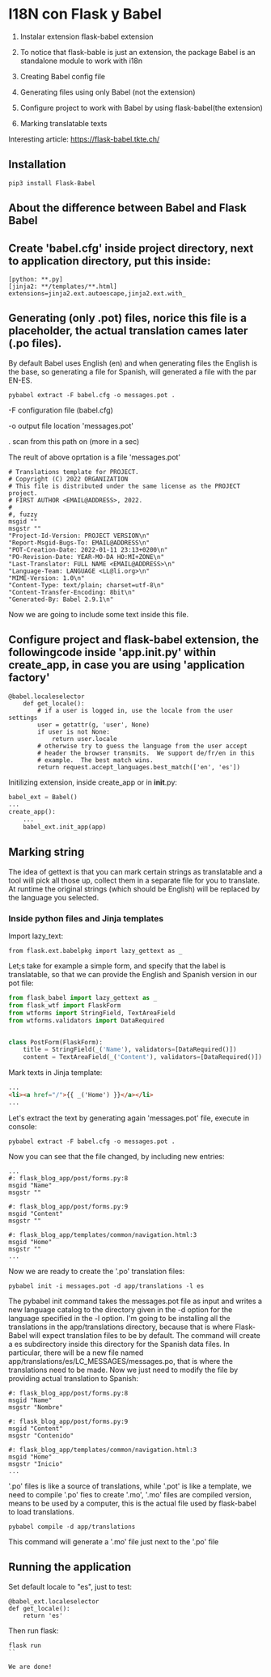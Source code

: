 # I18N con Flask y Babel

1. Instalar extension flask-babel extension

2. To notice that flask-bable is just an extension, the package Babel is an standalone module to work with i18n

3. Creating Babel config file

4. Generating files using only Babel (not the extension)

5. Configure project to work with Babel by using flask-babel(the extension)

6. Marking translatable texts




Interesting article: https://flask-babel.tkte.ch/

## Installation

```
pip3 install Flask-Babel
```

## About the difference between Babel and Flask Babel

## Create 'babel.cfg' inside project directory, next to application directory, put this inside:


```
[python: **.py]
[jinja2: **/templates/**.html]
extensions=jinja2.ext.autoescape,jinja2.ext.with_
```

## Generating (only .pot) files, norice this file is a  placeholder, the actual translation cames later (.po files).

By default Babel uses English (en) and when generating files the English is the base, so generating a file for Spanish, will generated a file with the par EN-ES.

```
pybabel extract -F babel.cfg -o messages.pot .
```

-F configuration file (babel.cfg)

-o output file location 'messages.pot'

. scan from this path on (more in a sec)

The reult of above oprtation is a file 'messages.pot'

```
# Translations template for PROJECT.
# Copyright (C) 2022 ORGANIZATION
# This file is distributed under the same license as the PROJECT project.
# FIRST AUTHOR <EMAIL@ADDRESS>, 2022.
#
#, fuzzy
msgid ""
msgstr ""
"Project-Id-Version: PROJECT VERSION\n"
"Report-Msgid-Bugs-To: EMAIL@ADDRESS\n"
"POT-Creation-Date: 2022-01-11 23:13+0200\n"
"PO-Revision-Date: YEAR-MO-DA HO:MI+ZONE\n"
"Last-Translator: FULL NAME <EMAIL@ADDRESS>\n"
"Language-Team: LANGUAGE <LL@li.org>\n"
"MIME-Version: 1.0\n"
"Content-Type: text/plain; charset=utf-8\n"
"Content-Transfer-Encoding: 8bit\n"
"Generated-By: Babel 2.9.1\n"
```
Now we are going to include some text inside this file.


## Configure project and flask-babel extension, the followingcode inside 'app.__init__.py' within create_app, in case you are using 'application factory'
```
@babel.localeselector
    def get_locale():
        # if a user is logged in, use the locale from the user settings
        user = getattr(g, 'user', None)
        if user is not None:
            return user.locale
        # otherwise try to guess the language from the user accept
        # header the browser transmits.  We support de/fr/en in this
        # example.  The best match wins.
        return request.accept_languages.best_match(['en', 'es'])
```

Initilizing extension, inside create_app or in __init__.py:
```python
babel_ext = Babel()
...
create_app():
    ...
    babel_ext.init_app(app)
```

## Marking string

The idea of gettext is that you can mark certain strings as translatable and a tool will pick all those up, collect them in a separate file for you to translate. At runtime the original strings (which should be English) will be replaced by the language you selected.

### Inside python files and Jinja templates

Import lazy_text:
```
from flask.ext.babelpkg import lazy_gettext as _
```
Let;s take for example a simple form, and specify that the label is translatable, so that we can provide the English and Spanish version in our pot file:
```python
from flask_babel import lazy_gettext as _
from flask_wtf import FlaskForm
from wtforms import StringField, TextAreaField
from wtforms.validators import DataRequired


class PostForm(FlaskForm):
    title = StringField(_('Name'), validators=[DataRequired()])
    content = TextAreaField(_('Content'), validators=[DataRequired()])
```
Mark texts in Jinja template:
```html
...
<li><a href="/">{{ _('Home') }}</a></li>
...
```

Let's extract the text by generating again 'messages.pot' file, execute in console:
```
pybabel extract -F babel.cfg -o messages.pot .
```

Now you can see that the file changed, by including new entries:
```
...
#: flask_blog_app/post/forms.py:8
msgid "Name"
msgstr ""

#: flask_blog_app/post/forms.py:9
msgid "Content"
msgstr ""

#: flask_blog_app/templates/common/navigation.html:3
msgid "Home"
msgstr ""
...
```
Now we are ready to create the '.po' translation files:
```
pybabel init -i messages.pot -d app/translations -l es
```
The pybabel init command takes the messages.pot file as input and writes a new language catalog to the directory given in the -d option for the language specified in the -l option. I'm going to be installing all the translations in the app/translations directory, because that is where Flask-Babel will expect translation files to be by default. The command will create a es subdirectory inside this directory for the Spanish data files. In particular, there will be a new file named app/translations/es/LC_MESSAGES/messages.po, that is where the translations need to be made.
Now we just need to modify the file by providing actual translation to Spanish:
```
#: flask_blog_app/post/forms.py:8
msgid "Name"
msgstr "Nombre"

#: flask_blog_app/post/forms.py:9
msgid "Content"
msgstr "Contenido"

#: flask_blog_app/templates/common/navigation.html:3
msgid "Home"
msgstr "Inicio"
...
```
'.po' files is like a source of translations, while '.pot' is like a template, we need to compile '.po' fies to create '.mo', '.mo' files are compiled version, means to be used by a computer, this is the actual file used by flask-babel to load translations.
```
pybabel compile -d app/translations
```
This command will generate a '.mo' file just next to the '.po' file

## Running the application
Set default locale to "es", just to test:
```
@babel_ext.localeselector
def get_locale():
    return 'es'
```
Then run flask:
```
flask run
``

We are done!